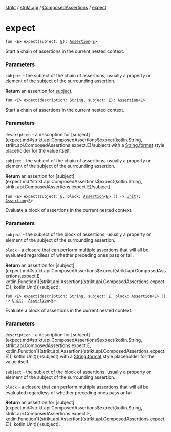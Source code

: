 [strikt](../../index.md) / [strikt.api](../index.md) / [ComposedAssertions](index.md) / [expect](./expect.md)

# expect

`fun <E> expect(subject: `[`E`](expect.md#E)`): `[`Assertion`](../-assertion/index.md)`<`[`E`](expect.md#E)`>`

Start a chain of assertions in the current nested context.

### Parameters

`subject` - the subject of the chain of assertions, usually a property
or element of the subject of the surrounding assertion.

**Return**
an assertion for [subject](expect.md#strikt.api.ComposedAssertions$expect(strikt.api.ComposedAssertions.expect.E)/subject).

`fun <E> expect(description: `[`String`](https://kotlinlang.org/api/latest/jvm/stdlib/kotlin/-string/index.html)`, subject: `[`E`](expect.md#E)`): `[`Assertion`](../-assertion/index.md)`<`[`E`](expect.md#E)`>`

Start a chain of assertions in the current nested context.

### Parameters

`description` - a description for [subject](expect.md#strikt.api.ComposedAssertions$expect(kotlin.String, strikt.api.ComposedAssertions.expect.E)/subject) with a [String.format](https://kotlinlang.org/api/latest/jvm/stdlib/kotlin.text/format.html) style
placeholder for the value itself.

`subject` - the subject of the chain of assertions, usually a property
or element of the subject of the surrounding assertion.

**Return**
an assertion for [subject](expect.md#strikt.api.ComposedAssertions$expect(kotlin.String, strikt.api.ComposedAssertions.expect.E)/subject).

`fun <E> expect(subject: `[`E`](expect.md#E)`, block: `[`Assertion`](../-assertion/index.md)`<`[`E`](expect.md#E)`>.() -> `[`Unit`](https://kotlinlang.org/api/latest/jvm/stdlib/kotlin/-unit/index.html)`): `[`Assertion`](../-assertion/index.md)`<`[`E`](expect.md#E)`>`

Evaluate a block of assertions in the current nested context.

### Parameters

`subject` - the subject of the block of assertions, usually a property
or element of the subject of the surrounding assertion.

`block` - a closure that can perform multiple assertions that will all
be evaluated regardless of whether preceding ones pass or fail.

**Return**
an assertion for [subject](expect.md#strikt.api.ComposedAssertions$expect(strikt.api.ComposedAssertions.expect.E, kotlin.Function1((strikt.api.Assertion((strikt.api.ComposedAssertions.expect.E)), kotlin.Unit)))/subject).

`fun <E> expect(description: `[`String`](https://kotlinlang.org/api/latest/jvm/stdlib/kotlin/-string/index.html)`, subject: `[`E`](expect.md#E)`, block: `[`Assertion`](../-assertion/index.md)`<`[`E`](expect.md#E)`>.() -> `[`Unit`](https://kotlinlang.org/api/latest/jvm/stdlib/kotlin/-unit/index.html)`): `[`Assertion`](../-assertion/index.md)`<`[`E`](expect.md#E)`>`

Evaluate a block of assertions in the current nested context.

### Parameters

`description` - a description for [subject](expect.md#strikt.api.ComposedAssertions$expect(kotlin.String, strikt.api.ComposedAssertions.expect.E, kotlin.Function1((strikt.api.Assertion((strikt.api.ComposedAssertions.expect.E)), kotlin.Unit)))/subject) with a [String.format](https://kotlinlang.org/api/latest/jvm/stdlib/kotlin.text/format.html) style
placeholder for the value itself.

`subject` - the subject of the block of assertions, usually a property
or element of the subject of the surrounding assertion.

`block` - a closure that can perform multiple assertions that will all
be evaluated regardless of whether preceding ones pass or fail.

**Return**
an assertion for [subject](expect.md#strikt.api.ComposedAssertions$expect(kotlin.String, strikt.api.ComposedAssertions.expect.E, kotlin.Function1((strikt.api.Assertion((strikt.api.ComposedAssertions.expect.E)), kotlin.Unit)))/subject).

